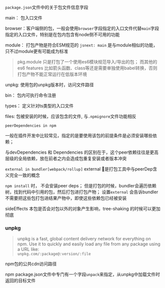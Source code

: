 `package.json`文件中的关于包文件信息字段

main： 包入口文件

browser：客户端侧的包，一般会使用`browser`字段指定的入口文件代替`main`字段指定的入口文件，特别是在包内包含有node侧不可用的功能

module： 打包产物是符合ESM规范的
`jsnext: main` 是与module相似的功能，只不过module更有可能成为标准

> pkg.module 只是打包了一个使用es6模块规范导入/导出的包； 而其他的es6 features 比如箭头函数、class等还是需要单独使用babel转换，否则打包产物不能正常运行在低版本环境

unpkg: 使用包的unpkg版本时，访问文件路径


bin： 包内可执行命令注册

types： 定义针对ts类型的入口文件

files: 包被安装的时候，应该包含的文件, 与`.npmignore`文件功能相反



`peerDependencies in npm`

一般在插件开发中比较常见，指定的是要使用该包的前提条件是必须安装哪些依赖；

与devDependencies 和 Dependencies 的区别在于，这个peer依赖往往是更高层级的全局依赖，放在前者之内会造成包重复安装或者版本冲突

`external in bundler[webpack/rollup]` 
external 是打包工具中与peerDep含义完全一致的概念

`npm install` 时， 不会安装peer deps；
但是打包的时候，bundler会遍历依赖树，找到代码中引用的包，然后打包进打包产物；
设置`external` 会告诉bundler不需要把这些包打包进结果产物中，即使这些依赖包已经被安装



sideEffects
本包是否会对包以外的对象产生影响，tree-shaking 的时候可以更加彻底


### unpkg
> unpkg is a fast, global content delivery network for everything on npm. Use it to quickly and easily load any file from any package using a URL like:  
> `unpkg.com/:package@:version/:file`

npm包的公共cdn访问路径

npm package.json文件中专门有一个字段`unpack`来指定，从unpkg中加载文件时返回的目标文件 

